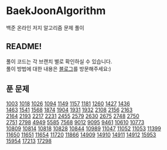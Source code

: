 # BaekJoonAlgorithm

백준 온라인 저지 알고리즘 문제 풀이

## README!

풀이 코드는 각 브랜치 별로 확인하실 수 있습니다.  
풀이 방법에 대한 내용은 [블로그]를 방문해주세요:)

## 푼 문제

[1003] [1018] [1026] [1094] [1149] [1157] [1181] [1260] [1427] [1436]  
[1463] [1541] [1568] [1874] [1904] [1931] [1932] [2108] [2156] [2163]  
[2164] [2193] [2217] [2231] [2455] [2579] [2630] [2675] [2748] [2750]  
[2751] [2798] [4949] [5585] [7568] [9012] [9095] [9461] [10610] [10773]  
[10809] [10814] [10818] [10828] [10844] [10989] [11047] [11052] [11053] [11399]  
[11650] [11651] [11654] [11720] [11866] [14909] [14910] [14911] [14912] [15953]  
[15954] [17213] [17298]  

[블로그]: https://ParkBeomMin.github.io
[1003]: https://github.com/ParkBeomMin/BaekJoonAlgorithm/blob/1003/src/Main.java
[1018]: https://github.com/ParkBeomMin/BaekJoonAlgorithm/blob/1018/src/Main.java
[1026]: https://github.com/ParkBeomMin/BaekJoonAlgorithm/blob/1026/src/Main.java
[1094]: https://github.com/ParkBeomMin/BaekJoonAlgorithm/blob/1094/src/Main.java
[1149]: https://github.com/ParkBeomMin/BaekJoonAlgorithm/blob/1149/src/Main.java
[1157]: https://github.com/ParkBeomMin/BaekJoonAlgorithm/blob/1157/src/Main.java
[1181]: https://github.com/ParkBeomMin/BaekJoonAlgorithm/blob/1181/src/Main.java
[1260]: https://github.com/ParkBeomMin/BaekJoonAlgorithm/blob/1260/src/Main.java
[1427]: https://github.com/ParkBeomMin/BaekJoonAlgorithm/blob/1427/src/Main.java
[1436]: https://github.com/ParkBeomMin/BaekJoonAlgorithm/blob/1436/src/Main.java
[1463]: https://github.com/ParkBeomMin/BaekJoonAlgorithm/blob/1463/src/Main.java
[1541]: https://github.com/ParkBeomMin/BaekJoonAlgorithm/blob/1541/src/Main.java
[1568]: https://github.com/ParkBeomMin/BaekJoonAlgorithm/blob/1568/src/Main.java
[1874]: https://github.com/ParkBeomMin/BaekJoonAlgorithm/blob/1874/src/Main.java
[1904]: https://github.com/ParkBeomMin/BaekJoonAlgorithm/blob/1904/src/Main.java
[1931]: https://github.com/ParkBeomMin/BaekJoonAlgorithm/blob/1931/src/Main.java
[1932]: https://github.com/ParkBeomMin/BaekJoonAlgorithm/blob/1932/src/Main.java
[2108]: https://github.com/ParkBeomMin/BaekJoonAlgorithm/blob/2108/src/Main.java
[2156]: https://github.com/ParkBeomMin/BaekJoonAlgorithm/blob/2156/src/Main.java
[2163]: https://github.com/ParkBeomMin/BaekJoonAlgorithm/blob/2163/src/Main.java
[2164]: https://github.com/ParkBeomMin/BaekJoonAlgorithm/blob/2164/src/Main.java
[2193]: https://github.com/ParkBeomMin/BaekJoonAlgorithm/blob/2193/src/Main.java
[2217]: https://github.com/ParkBeomMin/BaekJoonAlgorithm/blob/2217/src/Main.java
[2231]: https://github.com/ParkBeomMin/BaekJoonAlgorithm/blob/2231/src/Main.java
[2455]: https://github.com/ParkBeomMin/BaekJoonAlgorithm/blob/2455/src/Main.java
[2579]: https://github.com/ParkBeomMin/BaekJoonAlgorithm/blob/2579/src/Main.java
[2630]: https://github.com/ParkBeomMin/BaekJoonAlgorithm/blob/2630/src/Main.java
[2675]: https://github.com/ParkBeomMin/BaekJoonAlgorithm/blob/2675/src/Main.java
[2748]: https://github.com/ParkBeomMin/BaekJoonAlgorithm/blob/2748/src/Main.java
[2750]: https://github.com/ParkBeomMin/BaekJoonAlgorithm/blob/2750/src/Main.java
[2751]: https://github.com/ParkBeomMin/BaekJoonAlgorithm/blob/2751/src/Main.java
[2798]: https://github.com/ParkBeomMin/BaekJoonAlgorithm/blob/2798/src/Main.java
[4949]: https://github.com/ParkBeomMin/BaekJoonAlgorithm/blob/4949/src/Main.java
[5585]: https://github.com/ParkBeomMin/BaekJoonAlgorithm/blob/5585/src/Main.java
[7568]: https://github.com/ParkBeomMin/BaekJoonAlgorithm/blob/7568/src/Main.java
[9012]: https://github.com/ParkBeomMin/BaekJoonAlgorithm/blob/9012/src/Main.java
[9095]: https://github.com/ParkBeomMin/BaekJoonAlgorithm/blob/9095/src/Main.java
[9461]: https://github.com/ParkBeomMin/BaekJoonAlgorithm/blob/9461/src/Main.java
[10610]: https://github.com/ParkBeomMin/BaekJoonAlgorithm/blob/10610/src/Main.java
[10773]: https://github.com/ParkBeomMin/BaekJoonAlgorithm/blob/10773/src/Main.java
[10809]: https://github.com/ParkBeomMin/BaekJoonAlgorithm/blob/10809/src/Main.java
[10814]: https://github.com/ParkBeomMin/BaekJoonAlgorithm/blob/10814/src/Main.java
[10818]: https://github.com/ParkBeomMin/BaekJoonAlgorithm/blob/10818/src/Main.java
[10828]: https://github.com/ParkBeomMin/BaekJoonAlgorithm/blob/10828/src/Main.java
[10844]: https://github.com/ParkBeomMin/BaekJoonAlgorithm/blob/10844/src/Main.java
[10989]: https://github.com/ParkBeomMin/BaekJoonAlgorithm/blob/10989/src/Main.java
[11047]: https://github.com/ParkBeomMin/BaekJoonAlgorithm/blob/11047/src/Main.java
[11052]: https://github.com/ParkBeomMin/BaekJoonAlgorithm/blob/11052/src/Main.java
[11053]: https://github.com/ParkBeomMin/BaekJoonAlgorithm/blob/11053/src/Main.java
[11399]: https://github.com/ParkBeomMin/BaekJoonAlgorithm/blob/11399/src/Main.java
[11650]: https://github.com/ParkBeomMin/BaekJoonAlgorithm/blob/11650/src/Main.java
[11651]: https://github.com/ParkBeomMin/BaekJoonAlgorithm/blob/11651/src/Main.java
[11654]: https://github.com/ParkBeomMin/BaekJoonAlgorithm/blob/11654/src/Main.java
[11720]: https://github.com/ParkBeomMin/BaekJoonAlgorithm/blob/11720/src/Main.java
[11866]: https://github.com/ParkBeomMin/BaekJoonAlgorithm/blob/11866/src/Main.java
[14909]: https://github.com/ParkBeomMin/BaekJoonAlgorithm/blob/14909/src/Main.java
[14910]: https://github.com/ParkBeomMin/BaekJoonAlgorithm/blob/14910/src/Main.java
[14911]: https://github.com/ParkBeomMin/BaekJoonAlgorithm/blob/14911/src/Main.java
[14912]: https://github.com/ParkBeomMin/BaekJoonAlgorithm/blob/14912/src/Main.java
[15953]: https://github.com/ParkBeomMin/BaekJoonAlgorithm/blob/15953/src/Main.java
[15954]: https://github.com/ParkBeomMin/BaekJoonAlgorithm/blob/15954/src/Main.java
[17213]: https://github.com/ParkBeomMin/BaekJoonAlgorithm/blob/17213/src/Main.java
[17298]: https://github.com/ParkBeomMin/BaekJoonAlgorithm/blob/17298/src/Main.java
